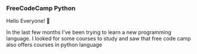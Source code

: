 ### FreeCodeCamp Python

<p>Hello Everyone! 🚀</p>

<p>In the last few months I've been trying to learn a new programming language. I looked for some courses to study and saw that free code camp also offers courses in python language</p>
